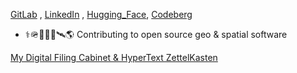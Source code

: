[GitLab](https://gitlab.com/jph6366) ,  [LinkedIn](https://www.linkedin.com/in/jackson-hardee/) , [Hugging_Face](https://huggingface.co/Jphardee), [Codeberg](https://codeberg.org/jph6366)


- ⚕️🪖🛟🪸🩻🛰️🌎 Contributing to open source geo & spatial software

[My Digital Filing Cabinet & HyperText ZettelKasten](https://jph6366.github.io/filing-cabinet/)
